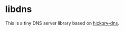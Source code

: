 # libdns

This is a tiny DNS server library based on [hickory-dns][hickory-dns].

[hickory-dns]: https://github.com/hickory-dns/hickory-dns "A Rust based DNS client, server, and resolver"
